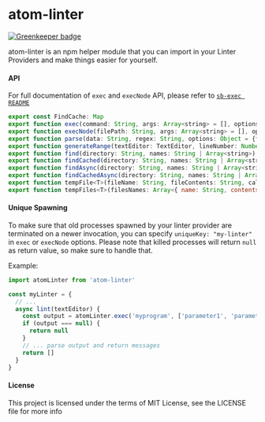 atom-linter
===========

[![Greenkeeper badge](https://badges.greenkeeper.io/steelbrain/atom-linter.svg)](https://greenkeeper.io/)

atom-linter is an npm helper module that you can import in your Linter Providers
and make things easier for yourself.

#### API

For full documentation of `exec` and `execNode` API, please refer to [`sb-exec README`](https://github.com/steelbrain/exec/blob/master/README.md)

```js
export const FindCache: Map
export function exec(command: String, args: Array<string> = [], options: Object): Promise
export function execNode(filePath: String, args: Array<string> = [], options: Object): Promise
export function parse(data: String, regex: String, options: Object = {flags: 'g'}): Array<Linter$Message>
export function generateRange(textEditor: TextEditor, lineNumber: Number = 0, colStart: Number = <firstTextColumn>): Array
export function find(directory: String, names: String | Array<string>): ?String
export function findCached(directory: String, names: String | Array<string>): ?String
export function findAsync(directory: String, names: String | Array<string>): Promise<?String>
export function findCachedAsync(directory: String, names: String | Array<string>): Promise<?String>
export function tempFile<T>(fileName: String, fileContents: String, callback: Function<T>): Promise<T>
export function tempFiles<T>(filesNames: Array<{ name: String, contents: String }>, callback: Function<T>): Promise<T>
```

#### Unique Spawning

To make sure that old processes spawned by your linter provider are terminated on a newer invocation, you can specify `uniqueKey: "my-linter"` in `exec` or `execNode` options. Please note that killed processes will return `null` as return value, so make sure to handle that.

Example:

```js
import atomLinter from 'atom-linter'

const myLinter = {
  // ...
  async lint(textEditor) {
    const output = atomLinter.exec('myprogram', ['parameter1', 'parameter2'], { uniqueKey: 'my-linter' })
    if (output === null) {
      return null
    }
    // ... parse output and return messages
    return []
  }
}
```

#### License

This project is licensed under the terms of MIT License, see the LICENSE file for more info
